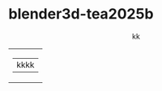 # blender3d-tea2025b

<div align="center">
kk
</div>

<div align="center">
<table>
  <tr>
    <td>
<table align="center">
  <tr>
    <td>kkkk
    </td>
  </tr>
      </table>
    </td>
  </tr>
  </table>
  </div>
  
